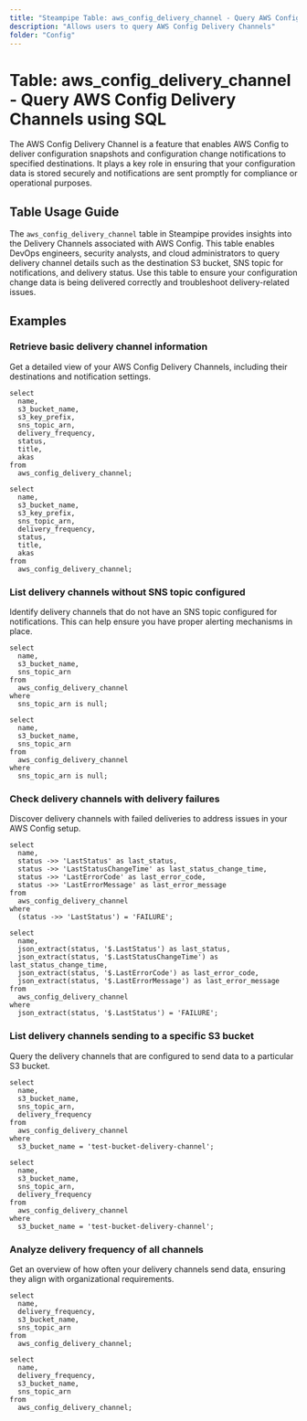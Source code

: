 ```yaml
---
title: "Steampipe Table: aws_config_delivery_channel - Query AWS Config Delivery Channels using SQL"
description: "Allows users to query AWS Config Delivery Channels"
folder: "Config"
---
```


# Table: aws_config_delivery_channel - Query AWS Config Delivery Channels using SQL

The AWS Config Delivery Channel is a feature that enables AWS Config to deliver configuration snapshots and configuration change notifications to specified destinations. It plays a key role in ensuring that your configuration data is stored securely and notifications are sent promptly for compliance or operational purposes.

## Table Usage Guide

The `aws_config_delivery_channel` table in Steampipe provides insights into the Delivery Channels associated with AWS Config. This table enables DevOps engineers, security analysts, and cloud administrators to query delivery channel details such as the destination S3 bucket, SNS topic for notifications, and delivery status. Use this table to ensure your configuration change data is being delivered correctly and troubleshoot delivery-related issues.

## Examples

### Retrieve basic delivery channel information
Get a detailed view of your AWS Config Delivery Channels, including their destinations and notification settings.

```sql+postgres
select
  name,
  s3_bucket_name,
  s3_key_prefix,
  sns_topic_arn,
  delivery_frequency,
  status,
  title,
  akas
from
  aws_config_delivery_channel;
```

```sql+sqlite
select
  name,
  s3_bucket_name,
  s3_key_prefix,
  sns_topic_arn,
  delivery_frequency,
  status,
  title,
  akas
from
  aws_config_delivery_channel;
```

### List delivery channels without SNS topic configured
Identify delivery channels that do not have an SNS topic configured for notifications. This can help ensure you have proper alerting mechanisms in place.

```sql+postgres
select
  name,
  s3_bucket_name,
  sns_topic_arn
from
  aws_config_delivery_channel
where
  sns_topic_arn is null;
```

```sql+sqlite
select
  name,
  s3_bucket_name,
  sns_topic_arn
from
  aws_config_delivery_channel
where
  sns_topic_arn is null;
```

### Check delivery channels with delivery failures
Discover delivery channels with failed deliveries to address issues in your AWS Config setup.

```sql+postgres
select
  name,
  status ->> 'LastStatus' as last_status,
  status ->> 'LastStatusChangeTime' as last_status_change_time,
  status ->> 'LastErrorCode' as last_error_code,
  status ->> 'LastErrorMessage' as last_error_message
from
  aws_config_delivery_channel
where
  (status ->> 'LastStatus') = 'FAILURE';
```

```sql+sqlite
select
  name,
  json_extract(status, '$.LastStatus') as last_status,
  json_extract(status, '$.LastStatusChangeTime') as last_status_change_time,
  json_extract(status, '$.LastErrorCode') as last_error_code,
  json_extract(status, '$.LastErrorMessage') as last_error_message
from
  aws_config_delivery_channel
where
  json_extract(status, '$.LastStatus') = 'FAILURE';
```

### List delivery channels sending to a specific S3 bucket
Query the delivery channels that are configured to send data to a particular S3 bucket.

```sql+postgres
select
  name,
  s3_bucket_name,
  sns_topic_arn,
  delivery_frequency
from
  aws_config_delivery_channel
where
  s3_bucket_name = 'test-bucket-delivery-channel';
```

```sql+sqlite
select
  name,
  s3_bucket_name,
  sns_topic_arn,
  delivery_frequency
from
  aws_config_delivery_channel
where
  s3_bucket_name = 'test-bucket-delivery-channel';
```

### Analyze delivery frequency of all channels
Get an overview of how often your delivery channels send data, ensuring they align with organizational requirements.

```sql+postgres
select
  name,
  delivery_frequency,
  s3_bucket_name,
  sns_topic_arn
from
  aws_config_delivery_channel;
```

```sql+sqlite
select
  name,
  delivery_frequency,
  s3_bucket_name,
  sns_topic_arn
from
  aws_config_delivery_channel;
```
